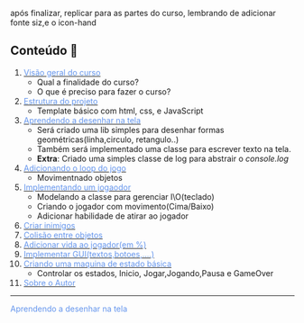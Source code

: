 após finalizar, replicar para as partes do curso, lembrando de adicionar fonte siz,e  o icon-hand
##  Conteúdo 📄
 
1.  [<span style="color:CornflowerBlue;">Visão geral do curso</span> ](../part1)
    * Qual a finalidade do curso?
    * O que é preciso para fazer o curso?
1.  [<span style="color:CornflowerBlue;">Estrutura do projeto</span>](README.md)
    *   Template básico com html, css, e JavaScript 
1.  [<span style="color:CornflowerBlue;    ">Aprendendo a desenhar na tela</span> ](https://www.google.com)
    *  Será criado uma lib simples para desenhar formas geométricas(linha,circulo, retangulo..) 
    *  Também será implementado uma classe para escrever texto na tela.
    *  <b>Extra</b>: Criado uma simples classe de log para abstrair o <i>console.log</i>
1.  [<span style="color:CornflowerBlue "> Adicionando o loop do jogo</span>](https://www.google.com)
    *  Movimentnado objetos 
1.  [<span style="color:CornflowerBlue "> Implementando um jogaodor</span>](https://www.google.com)
    * Modelando a classe para gerenciar I\O(teclado)
    * Criando o jogador com movimento(Cima/Baixo)
    * Adicionar habilidade de atirar ao jogador
1.  [<span style="color:CornflowerBlue "> Criar inimigos </span>](https://www.google.com)
1.  [<span style="color:CornflowerBlue "> Colisão entre objetos </span>](https://www.google.com)
1.  [<span style="color:CornflowerBlue "> Adicionar vida ao jogador(em %)</span>](https://www.google.com)
1.  [<span style="color:CornflowerBlue "> Implementar GUI(textos,botoes,....)</span>](https://www.google.com)
1.  [<span style="color:CornflowerBlue "> Criando uma maquina de estado básica</span>](https://www.google.com)
    * Controlar os estados, Inicio, Jogar,Jogando,Pausa e GameOver 
1.  [<span style="color:CornflowerBlue;font-weight: ">Sobre o Autor</span> ](../ABOUT.md)

---
<span style="color:CornflowerBlue;   ">Aprendendo a desenhar na tela</span>  
 